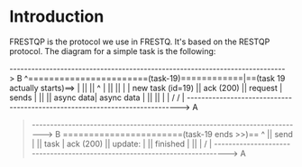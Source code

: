 <!--
SPDX-FileCopyrightText: 2014-2021 Sequent Tech Inc <legal@sequentech.io>

SPDX-License-Identifier: AGPL-3.0-only
-->

Introduction
============

FRESTQP is the protocol we use in FRESTQ. It's based on the RESTQP protocol.
The diagram for a simple task is the following:


----------------------------------------------------------------------------> B
 ^=======================(task-19)============|==(task 19 actually starts)==>
 |                  ||           ||           ^
 |                  ||           ||           |
 | new task (id=19) || ack (200) || request   | sends
 |                  ||           || async data| async data
 |                  ||           ||           |
 |                  \/           \/           |
----------------------------------------------------------------------------> A


>---------------------------------------------------------------------------> B
>=======================(task-19 ends >>)==           ^
                                         || send      |
                                         || task      | ack (200)
                                         || update:   |
                                         || finished  |
                                         ||           |
                                         \/           |
>---------------------------------------------------------------------------> A